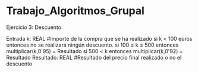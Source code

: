 # Trabajo_Algoritmos_Grupal

Ejercicio 3: Descuento.

Entrada
   k: REAL      #Importe de la compra que se ha realizado
   si k < 100 euros
      entonces
         no se realizará ningún descuento.
   si 100 ≤ k ≤ 500
      entonces
         multiplicar(k,0'95) = Resultado
   si 500 < k 
      entonces
         multiplicar(k,0'92) = Resultado
Resultado: REAL #Resultado del precio final realizado o no el descuento
